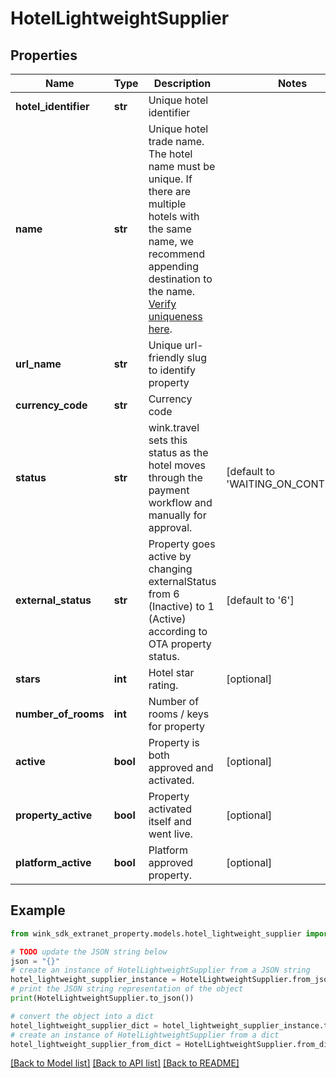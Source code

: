 # HotelLightweightSupplier


## Properties

Name | Type | Description | Notes
------------ | ------------- | ------------- | -------------
**hotel_identifier** | **str** | Unique hotel identifier | 
**name** | **str** | Unique hotel trade name. The hotel name must be unique. If there are multiple hotels with the same name, we recommend appending destination to the name. [Verify uniqueness here](#operation/isHotelNameUnique). | 
**url_name** | **str** | Unique url-friendly slug to identify property | 
**currency_code** | **str** | Currency code | 
**status** | **str** | wink.travel sets this status as the hotel moves through the payment workflow and manually for approval. | [default to 'WAITING_ON_CONTRACT']
**external_status** | **str** | Property goes active by changing externalStatus from 6 (Inactive) to 1 (Active) according to OTA property status. | [default to '6']
**stars** | **int** | Hotel star rating. | [optional] 
**number_of_rooms** | **int** | Number of rooms / keys for property | 
**active** | **bool** | Property is both approved and activated. | [optional] 
**property_active** | **bool** | Property activated itself and went live. | [optional] 
**platform_active** | **bool** | Platform approved property. | [optional] 

## Example

```python
from wink_sdk_extranet_property.models.hotel_lightweight_supplier import HotelLightweightSupplier

# TODO update the JSON string below
json = "{}"
# create an instance of HotelLightweightSupplier from a JSON string
hotel_lightweight_supplier_instance = HotelLightweightSupplier.from_json(json)
# print the JSON string representation of the object
print(HotelLightweightSupplier.to_json())

# convert the object into a dict
hotel_lightweight_supplier_dict = hotel_lightweight_supplier_instance.to_dict()
# create an instance of HotelLightweightSupplier from a dict
hotel_lightweight_supplier_from_dict = HotelLightweightSupplier.from_dict(hotel_lightweight_supplier_dict)
```
[[Back to Model list]](../README.md#documentation-for-models) [[Back to API list]](../README.md#documentation-for-api-endpoints) [[Back to README]](../README.md)


